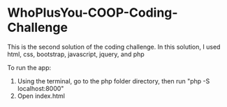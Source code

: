 # WhoPlusYou-COOP-Coding-Challenge

This is the second solution of the coding challenge. In this solution, I used html, css, bootstrap, javascript, jquery, and php

To run the app:
1. Using the terminal, go to the php folder directory, then run "php -S localhost:8000"
2. Open index.html
